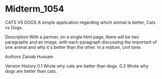 # Midterm_1054

CATS VS DOGS
A simple application regarding which animal is better, Cats vs Dogs. 

Description
With a partner, on a single html page, there will be two paragraphs and an image, with each paragraph discussing the important of one animal and why it's better than the other. In a mature, civil tone.

Authors
Zainab Hussain 

Version History
0.1
Wrote why cats are better than dogs. 
0.2
Wrote why dogs are better than cats.

